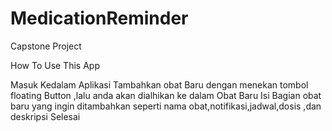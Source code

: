 # MedicationReminder
Capstone Project 

How To Use This App

Masuk Kedalam Aplikasi
Tambahkan obat Baru dengan menekan tombol floating Button ,lalu anda akan dialhikan ke dalam Obat Baru
Isi Bagian obat baru yang ingin ditambahkan seperti nama obat,notifikasi,jadwal,dosis ,dan deskripsi
Selesai
